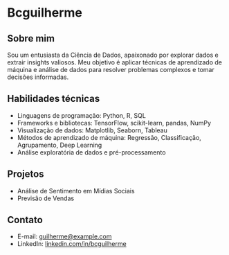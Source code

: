 # Bcguilherme

## Sobre mim
Sou um entusiasta da Ciência de Dados, apaixonado por explorar dados e extrair insights valiosos. Meu objetivo é aplicar técnicas de aprendizado de máquina e análise de dados para resolver problemas complexos e tomar decisões informadas.

## Habilidades técnicas
- Linguagens de programação: Python, R, SQL
- Frameworks e bibliotecas: TensorFlow, scikit-learn, pandas, NumPy
- Visualização de dados: Matplotlib, Seaborn, Tableau
- Métodos de aprendizado de máquina: Regressão, Classificação, Agrupamento, Deep Learning
- Análise exploratória de dados e pré-processamento

## Projetos
- Análise de Sentimento em Mídias Sociais
- Previsão de Vendas

## Contato
- E-mail: guilherme@example.com
- LinkedIn: [linkedin.com/in/bcguilherme](https://www.linkedin.com/in/bcguilherme)
